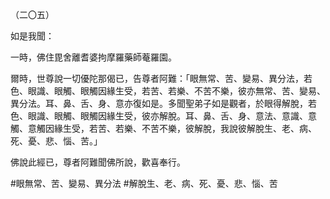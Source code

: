 （二〇五）

如是我聞：

一時，佛住毘舍離耆婆拘摩羅藥師菴羅園。

爾時，世尊說一切優陀那偈已，告尊者阿難：「眼無常、苦、變易、異分法，若色、眼識、眼觸、眼觸因緣生受，若苦、若樂、不苦不樂，彼亦無常、苦、變易、異分法。耳、鼻、舌、身、意亦復如是。多聞聖弟子如是觀者，於眼得解脫，若色、眼識、眼觸、眼觸因緣生受，彼亦解脫。耳、鼻、舌、身、意法、意識、意觸、意觸因緣生受，若苦、若樂、不苦不樂，彼解脫，我說彼解脫生、老、病、死、憂、悲、惱、苦。」

佛說此經已，尊者阿難聞佛所說，歡喜奉行。




#眼無常、苦、變易、異分法
#解脫生、老、病、死、憂、悲、惱、苦
